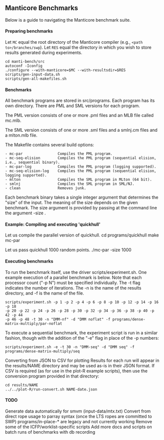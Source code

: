 Manticore Benchmarks
-

Below is a guide to navigating the Manticore benchmark suite.

#### Preparing benchmarks

  Let `MC` equal the root directory of the Manticore compiler (e.g., `<path to>/branches/swp`).
  Let `RES` equal the directory in which you wish to store results generated during experiments.

    cd manti-bench/src
    autoconf -Iconfig
    ./configure --with-manticore=$MC --with-resultsdir=$RES
    scripts/gen-input-data.sh
    scripts/gen-all-makefiles.sh

#### Benchmarks

  All benchmark programs are stored in src/programs. Each program has
  its own directory. There are PML and SML versions for each program. 

  The PML version consists of one or more .pml files and an MLB file
  called mc.mlb.
 
  The SML version consists of one or more .sml files and a smlnj.cm
  files and a mlton.mlb file.

  The Makefile contains several build options:

    - mc-par                Compiles the PML program.
    - mc-seq-elision        Compiles the PML program (sequential elision, i.e., sequential binary).
    - mc-par-log            Compiles the PML program (logging supported).
    - mc-seq-elision-log    Compiles the PML program (sequential elision, logging supported).
    - mlton                 Compiles the SML program in MLton (64 bit).
    - smlnj                 Compiles the SML program in SML/NJ.
    - clean                 Removes junk.

  Each benchmark binary takes a single integer argument that
  determines the "size" of the input. The meaning of the size depends
  on the given benchmark. The size argument is provided by passing at
  the command line the argument -size <int>.

#### Example: Compiling and executing 'quickhull'

  Let us compile the parallel version of quickhull.
    cd programs/quickhull
    make mc-par

  Let us pass quickhull 1000 random points.
    ./mc-par -size 1000

#### Executing benchmarks

  To run the benchmark itself, use the driver scripts/experiment.sh.
  One example execution of a parallel benchmark is below. Note that each
  processor count ("-p N") must be specified individually. The -t flag
  indicates the number of iterations. The -n is the name of the results
  directory, and -f is the name of the file.

```
scripts/experiment.sh -p 1 -p 2 -p 4 -p 6 -p 8 -p 10 -p 12 -p 14 -p 16 -p 18
-p 20 -p 22 -p 24 -p 26 -p 28 -p 30 -p 32 -p 34 -p 36 -p 38 -p 40 -p 42 -p 44
-p 46 -p 48 -t 30 -n "DMM-nf" -d "DMM noflat" -f programs/dense-matrix-multiply/par-noflat
```
  To execute a sequential benchmark, the experiment script is run in a similar
  fashion, though with the addition of the "-e" flag in place of the -p numbers:

```
scripts/experiment.sh -e -t 30 -n "DMM-seq" -d "DMM seq" -f
programs/dense-matrix-multiply/seq 
```

Converting from JSON to CSV for plotting
  Results for each run will appear in the results/NAME directory and may be
  used as-is in their JSON format. If CSV is required (as for use in the plot-R
  example scripts), then use the conversion program provided in that directory:

```
cd results/NAME
../../plot-R/run-convert.sh NAME-date.json
```

#### TODO
  Generate data automatically for smvm (input-data/mtx.txt)
  Convert from direct rope usage to parray syntax (once the LTS ropes are
  committed to SWP)
  programs/in-place-* are legacy and not currently working
  Remove some of the ICFP/worklist-specific scripts
  Add more docs and scripts on batch runs of benchmarks with db recording
